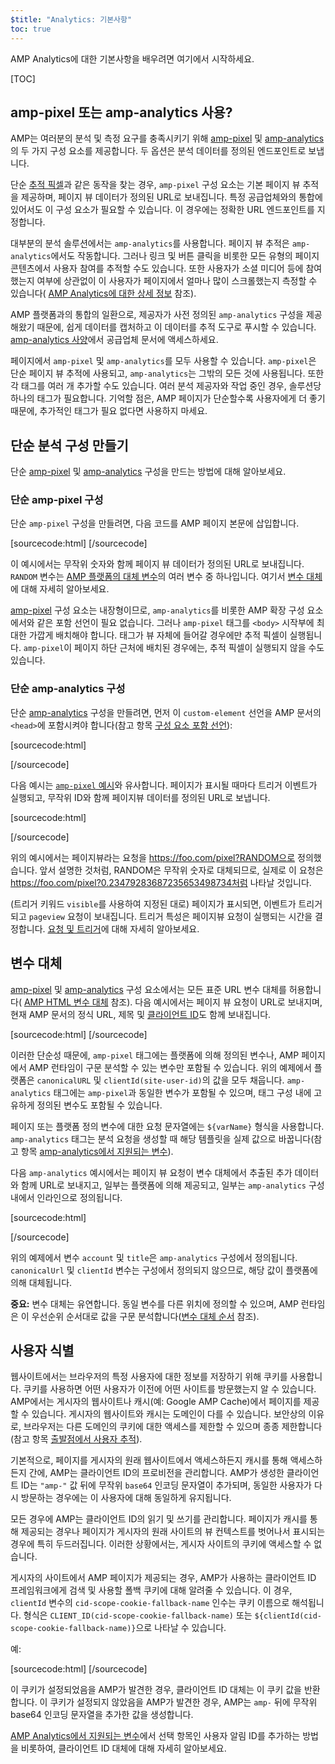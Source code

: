 ```yaml
---
$title: "Analytics: 기본사항"
toc: true
---
```


AMP Analytics에 대한 기본사항을 배우려면 여기에서 시작하세요.

[TOC]

## amp-pixel 또는 amp-analytics 사용?

AMP는 여러분의 분석 및 측정 요구를 충족시키기 위해
[amp-pixel](/docs/reference/amp-pixel.html) 및
[amp-analytics](/docs/reference/extended/amp-analytics.html)의 두 가지 구성 요소를 제공합니다.
두 옵션은 분석 데이터를 정의된 엔드포인트로 보냅니다.

단순
[추적 픽셀](https://en.wikipedia.org/wiki/Web_beacon#Implementation)과 같은 동작을 찾는 경우,
`amp-pixel` 구성 요소는 기본 페이지 뷰 추적을 제공하며, 페이지 뷰 데이터가 정의된
URL로 보내집니다.
특정 공급업체와의 통합에 있어서도 이 구성 요소가
필요할 수 있습니다. 이 경우에는 정확한 URL 엔드포인트를 지정합니다.

대부분의 분석 솔루션에서는 `amp-analytics`를 사용합니다.
페이지 뷰 추적은 `amp-analytics`에서도 작동합니다.
그러나 링크 및 버튼 클릭을 비롯한 모든 유형의 페이지
콘텐츠에서 사용자 참여를 추적할 수도 있습니다.
또한 사용자가 소셜 미디어 등에 참여했는지 여부에 상관없이
이 사용자가 페이지에서 얼마나 많이 스크롤했는지
측정할 수 있습니다(
[AMP Analytics에 대한 상세 정보](/ko/docs/guides/analytics/deep_dive_analytics.html) 참조).

AMP 플랫폼과의 통합의 일환으로,
제공자가 사전 정의된 `amp-analytics` 구성을 제공해왔기 때문에,
쉽게 데이터를 캡처하고 이 데이터를 추적 도구로 푸시할 수 있습니다.
[amp-analytics 사양](/docs/reference/extended/amp-analytics.html)에서
공급업체 문서에 액세스하세요.

페이지에서 `amp-pixel` 및 `amp-analytics`를 모두 사용할 수 있습니다.
`amp-pixel`은 단순 페이지 뷰 추적에 사용되고,
`amp-analytics`는 그밖의 모든 것에 사용됩니다.
또한 각 태그를 여러 개 추가할 수도 있습니다.
여러 분석 제공자와 작업 중인 경우,
솔루션당 하나의 태그가 필요합니다.
기억할 점은, AMP 페이지가 단순할수록 사용자에게 더
좋기 때문에, 추가적인 태그가 필요 없다면 사용하지 마세요.

## 단순 분석 구성 만들기

단순
[amp-pixel](/docs/reference/amp-pixel.html) 및
[amp-analytics](/docs/reference/extended/amp-analytics.html) 구성을 만드는 방법에 대해 알아보세요.

### 단순 amp-pixel 구성

단순 `amp-pixel` 구성을 만들려면,
다음 코드를 AMP 페이지 본문에 삽입합니다.

[sourcecode:html]
<amp-pixel src="https://foo.com/pixel?RANDOM"></amp-pixel>
[/sourcecode]

이 예시에서는 무작위
숫자와 함께 페이지 뷰 데이터가 정의된 URL로 보내집니다.
`RANDOM` 변수는
[AMP 플랫폼의 대체 변수](https://github.com/ampproject/amphtml/blob/master/spec/amp-var-substitutions.md)의 여러 변수 중 하나입니다.
여기서
[변수 대체](/ko/docs/guides/analytics/analytics_basics.html#변수-대체)에 대해 자세히 알아보세요.

[amp-pixel](/docs/reference/amp-pixel.html)
구성 요소는 내장형이므로,
`amp-analytics`를 비롯한 AMP 확장 구성 요소에서와
같은 포함 선언이 필요 없습니다.
그러나 `amp-pixel` 태그를
`<body>` 시작부에 최대한 가깝게 배치해야 합니다.
태그가 뷰 자체에 들어갈 경우에만 추적 픽셀이 실행됩니다.
`amp-pixel`이 페이지 하단 근처에 배치된 경우에는,
추적 픽셀이 실행되지 않을 수도 있습니다.

### 단순 amp-analytics 구성

단순
[amp-analytics](/docs/reference/extended/amp-analytics.html) 구성을 만들려면,
먼저 이 `custom-element` 선언을
AMP 문서의 `<head>`에 포함시켜야 합니다(참고 항목
[구성 요소 포함 선언](/docs/reference/extended.html#component-inclusion-declaration)):

[sourcecode:html]
<script async custom-element="amp-analytics" src="https://cdn.ampproject.org/v0/amp-analytics-0.1.js"></script>
[/sourcecode]

다음 예시는 [`amp-pixel` 예시](/ko/docs/guides/analytics/analytics_basics.html#단순-amp-pixel-구성)와 유사합니다.
페이지가 표시될 때마다
트리거 이벤트가 실행되고,
무작위 ID와 함께 페이지뷰 데이터를 정의된 URL로 보냅니다.

[sourcecode:html]
<amp-analytics>
<script type="application/json">
{
  "requests": {
    "pageview": "https://foo.com/pixel?RANDOM",
  },
  "triggers": {
    "trackPageview": {
      "on": "visible",
      "request": "pageview"
    }
  }
}
</script>
</amp-analytics>
[/sourcecode]

위의 예시에서는 페이지뷰라는 요청을 https://foo.com/pixel?RANDOM으로 정의했습니다. 앞서 설명한 것처럼, RANDOM은 무작위 숫자로 대체되므로, 실제로 이 요청은 https://foo.com/pixel?0.23479283687235653498734처럼 나타날 것입니다.

(트리거 키워드 `visible`를
 사용하여 지정된 대로) 페이지가 표시되면,
이벤트가 트리거되고 `pageview` 요청이 보내집니다.
트리거 특성은 페이지뷰 요청이 실행되는 시간을 결정합니다.
[요청 및 트리거](/ko/docs/guides/analytics/deep_dive_analytics.html#requests,-triggers-및-transport)에 대해 자세히 알아보세요.

## 변수 대체

[amp-pixel](/docs/reference/amp-pixel.html) 및
[amp-analytics](/docs/reference/extended/amp-analytics.html) 구성 요소에서는
모든 표준 URL 변수 대체를 허용합니다(
[AMP HTML 변수 대체](https://github.com/ampproject/amphtml/blob/master/spec/amp-var-substitutions.md) 참조).
다음 예시에서는 페이지 뷰 요청이
 URL로 보내지며,
현재 AMP 문서의 정식 URL, 제목 및
[클라이언트 ID](/ko/docs/guides/analytics/analytics_basics.html#사용자-식별)도 함께 보내집니다.

[sourcecode:html]
<amp-pixel src="https://example.com/analytics?url=${canonicalUrl}&title=${title}&clientId=${clientId(site-user-id)}"></amp-pixel>
[/sourcecode]

이러한 단순성 때문에,
`amp-pixel` 태그에는 플랫폼에 의해 정의된 변수나, AMP 페이지에서
AMP 런타임이 구문 분석할 수 있는 변수만 포함될 수 있습니다.
위의 예제에서
플랫폼은
`canonicalURL` 및 `clientId(site-user-id)`의 값을 모두 채웁니다.
`amp-analytics` 태그에는 `amp-pixel`과 동일한 변수가 포함될 수 있으며,
태그 구성 내에 고유하게 정의된 변수도 포함될 수 있습니다.

페이지 또는 플랫폼 정의 변수에 대한
요청 문자열에는 `${varName}` 형식을 사용합니다.
`amp-analytics` 태그는 분석 요청을 생성할 때
해당 템플릿을 실제 값으로 바꿉니다(참고 항목
[amp-analytics에서 지원되는 변수](https://github.com/ampproject/amphtml/blob/master/extensions/amp-analytics/analytics-vars.md)).

다음 `amp-analytics` 예시에서는
페이지 뷰 요청이 변수 대체에서 추출된
추가 데이터와 함께 URL로 보내지고,
일부는 플랫폼에 의해 제공되고, 일부는
`amp-analytics` 구성 내에서 인라인으로
정의됩니다.

[sourcecode:html]
<amp-analytics>
<script type="application/json">
{
  "requests": {
    "pageview":"https://example.com/analytics?url=${canonicalUrl}&title=${title}&acct=${account}&clientId=${clientId(site-user-id)}",
  },
  "vars": {
    "account": "ABC123",
  },
  "triggers": {
    "someEvent": {
      "on": "visible",
      "request": "pageview",
      "vars": {
        "title": "My homepage",
      }
    }
  }
}
</script>
</amp-analytics>
[/sourcecode]

위의 예제에서
변수 `account` 및 `title`은
`amp-analytics` 구성에서 정의됩니다.
`canonicalUrl` 및 `clientId` 변수는 구성에서 정의되지 않으므로,
해당 값이 플랫폼에 의해 대체됩니다.

**중요:** 변수 대체는 유연합니다.
동일 변수를 다른 위치에 정의할 수 있으며,
AMP 런타임은 이 우선순위 순서대로 값을
구문 분석합니다([변수 대체 순서](/ko/docs/guides/analytics/deep_dive_analytics.html#변수-대체-순서) 참조).

## 사용자 식별

웹사이트에서는 브라우저의 특정 사용자에 대한 정보를 저장하기 위해 쿠키를 사용합니다.
쿠키를 사용하면 어떤 사용자가 이전에 어떤 사이트를 방문했는지 알 수 있습니다.
AMP에서는
게시자의 웹사이트나 캐시(예: Google AMP Cache)에서
페이지를 제공할 수 있습니다.
게시자의 웹사이트와 캐시는 도메인이 다를 수 있습니다.
보안상의 이유로,
브라우저는 다른 도메인의 쿠키에 대한 액세스를
제한할 수 있으며 종종 제한합니다(참고 항목
[출발점에서 사용자 추적](https://github.com/ampproject/amphtml/blob/master/extensions/amp-analytics/cross-origin-tracking.md)).

기본적으로,
페이지를 게시자의 원래 웹사이트에서 액세스하든지 캐시를 통해 액세스하든지 간에, AMP는 클라이언트 ID의 프로비전을 관리합니다.
AMP가 생성한 클라이언트 ID는 `"amp-"`
값 뒤에 무작위 `base64` 인코딩 문자열이 추가되며,
동일한 사용자가 다시 방문하는 경우에는 이 사용자에 대해 동일하게 유지됩니다.

모든 경우에 AMP는 클라이언트 ID의 읽기 및 쓰기를 관리합니다.
페이지가 캐시를 통해
제공되는 경우나 페이지가 게시자의 원래 사이트의 뷰 컨텍스트를 벗어나서
표시되는 경우에 특히 두드러집니다.
이러한 상황에서는, 게시자 사이트의 쿠키에 액세스할 수 없습니다.

게시자의 사이트에서 AMP 페이지가 제공되는 경우,
AMP가 사용하는 클라이언트 ID 프레임워크에게
검색 및 사용할 폴백 쿠키에 대해 알려줄 수 있습니다.
이 경우,
`clientId` 변수의
`cid-scope-cookie-fallback-name` 인수는 쿠키 이름으로 해석됩니다.
형식은
`CLIENT_ID(cid-scope-cookie-fallback-name)` 또는
`${clientId(cid-scope-cookie-fallback-name)}`으로 나타날 수 있습니다.

예:

[sourcecode:html]
<amp-pixel src="https://foo.com/pixel?cid=CLIENT_ID(site-user-id-cookie-fallback-name)"></amp-pixel>
[/sourcecode]

이 쿠키가 설정되었음을 AMP가 발견한 경우,
클라이언트 ID 대체는 이 쿠키 값을 반환합니다.
이 쿠키가 설정되지 않았음을 AMP가 발견한 경우,
AMP는 `amp-` 뒤에 무작위 base64 인코딩
문자열을 추가한 값을 생성합니다.

[AMP Analytics에서 지원되는 변수](https://github.com/ampproject/amphtml/blob/master/extensions/amp-analytics/analytics-vars.md)에서
선택 항목인 사용자 알림 ID를 추가하는 방법을 비롯하여, 클라이언트 ID 대체에 대해
자세히 알아보세요.
